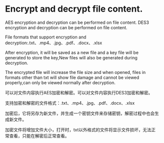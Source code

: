 # Encrypt and decrypt file content.

AES encryption and decryption can be performed on file content.
DES3 encryption and decryption can be performed on file content.

File formats that support encryption and decryption:.txt、.mp4、.jpg、.pdf、.docx、.xlsx

After encryption, it will be saved as a new file and a key file will be generated to store the key,New files will also be generated during decryption.

The encrypted file will increase the file size and when opened, files in formats other than txt will show file damage and cannot be viewed properly,can only be viewed normally after decryption.

可以对文件内容执行AES加密和解密。可以对文件内容执行DES3加密和解密。

支持加密和解密的文件格式：.txt、.mp4、.jpg、.pdf、.docx、.xlsx

加密后，它将另存为新文件，并生成一个密钥文件来存储密钥，解密过程中也会生成新文件。

加密文件将增加文件大小，打开时，txt以外格式的文件将显示文件损坏，无法正常查看，只能在解密后正常查看。

